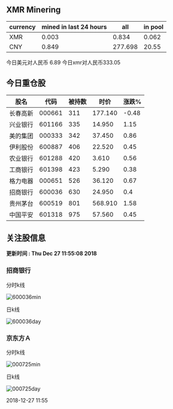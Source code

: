 ## XMR Minering

|currency|mined in last 24 hours|all|in pool|
|---|---|---|---|
|XMR|0.003|0.834|0.062|
|CNY|0.849|277.698|20.55|

今日美元对人民币 6.89	今日xmr对人民币333.05


## 今日重仓股 

|股名|代码|被持数|时价|涨跌%|
|---|---|---|---|---|
|长春高新|000661|311|177.140|-0.48|
|兴业银行|601166|335|14.950|1.15|
|美的集团|000333|342|37.450|0.86|
|伊利股份|600887|406|22.520|0.45|
|农业银行|601288|420|3.610|0.56|
|工商银行|601398|423|5.290|0.38|
|格力电器|000651|526|36.120|0.67|
|招商银行|600036|630|24.950|0.4|
|贵州茅台|600519|801|568.910|1.58|
|中国平安|601318|975|57.560|0.45|

## 关注股信息
**更新时间 : Thu Dec 27 11:55:08 2018**
### 招商银行 
分时k线

![600036min](http://image.sinajs.cn/newchart/min/n/sh600036.gif)

日k线

![600036day](http://image.sinajs.cn/newchart/daily/n/sh600036.gif)

### 京东方Ａ 
分时k线

![000725min](http://image.sinajs.cn/newchart/min/n/sz000725.gif)

日k线

![000725day](http://image.sinajs.cn/newchart/daily/n/sz000725.gif)

2018-12-27 11:55